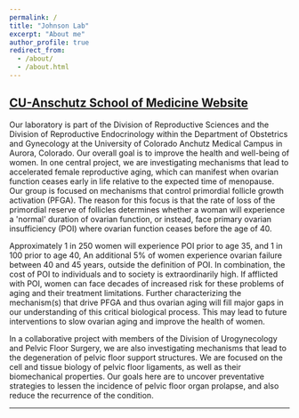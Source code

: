 ```yaml
---
permalink: /
title: "Johnson Lab"
excerpt: "About me"
author_profile: true
redirect_from:
  - /about/
  - /about.html
---
```


## [CU-Anschutz School of Medicine Website](http://www.ucdenver.edu/academics/colleges/medicalschool/departments/obgyn/Divisions/reprosciences/faculty/Pages/Johnson-Josh,-PhD.aspx)

Our laboratory is part of the Division of Reproductive Sciences and the Division of Reproductive Endocrinology within the Department of Obstetrics and Gynecology at the University of Colorado Anchutz Medical Campus in Aurora, Colorado. Our overall goal is to improve the health and well-being of women. In one central project, we are investigating mechanisms that lead to accelerated female reproductive aging, which can manifest when ovarian function ceases early in life relative to the expected time of menopause. Our group is focused on mechanisms that control primordial follicle growth activation (PFGA). The reason for this focus is that the rate of loss of the primordial reserve of follicles determines whether a woman will experience a 'normal' duration of ovarian function, or instead, face primary ovarian insufficiency (POI) where ovarian function ceases before the age of 40. 

Approximately 1 in 250 women will experience POI prior to age 35, and 1 in 100 prior to age 40, An additional 5% of women experience ovarian failure between 40 and 45 years, outside the definition of POI. In combination, the cost of POI to individuals and to society is extraordinarily high. If afflicted with POI, women can face decades of increased risk for these problems of aging and their treatment limitations. Further characterizing the mechanism(s) that drive PFGA and thus ovarian aging will fill major gaps in our understanding of this critical biological process. This may lead to future interventions to slow ovarian aging and improve the health of women.

In a collaborative project with members of the Division of Urogynecology and Pelvic Floor Surgery, we are also investigating mechanisms that lead to the degeneration of pelvic floor support structures. We are focused on the cell and tissue biology of pelvic floor ligaments, as well as their biomechanical properties. Our goals here are to uncover preventative strategies to lessen the incidence of pelvic floor organ prolapse, and also reduce the recurrence of the condition.

<!--Our research focuses on the control of oocyte (egg) number inside the ovary, primarily in mammals, but also in the fruit fly model organism. We are currently focused on mechanisms that support oocyte quality--the ability to give rise to a healthy offspring--and those that lead to oocyte loss. Oocyte loss occurs due to 'normal' aging, and can be accelerated in the context of human premature ovarian failure (POF). Many critical measures of health and well-being are compromised when ovaries fail. Our primary mission is thus to better understand mechanisms that control oocyte number so we can better support women's health.-->

------

<!--
Configuring this website:
------
More info about configuring academicpages can be found in [the guide](https://academicpages.github.io/markdown/). The [guides for the Minimal Mistakes theme](https://mmistakes.github.io/minimal-mistakes/docs/configuration/) (which this theme was forked from) might also be helpful.-->
